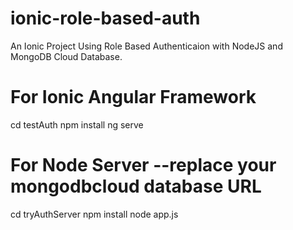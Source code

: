 # ionic-role-based-auth
An Ionic Project Using Role Based Authenticaion with NodeJS and MongoDB Cloud Database.

# For Ionic Angular Framework
cd testAuth
npm install
ng serve

# For Node Server --replace your mongodbcloud database URL
cd tryAuthServer
npm install
node app.js